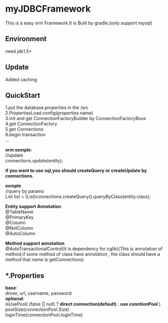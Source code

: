 # myJDBCFramework
This is a easy orm Framework.It is Built by gradle.(only support mysql)  

## Environment   
need jdk1.5+ 

## Update

Added caching

## QuickStart

1.put the database.properties in the /src  
2.PropertiesLoad.config(properties name)  
3.init and get ConnectionFactoryBuilder by ConnectionFactoryBoss  
4.get ConnectionFactory  
5.get Connections  
6.begin transaction  
...   


**orm exmple**:  
//update      
connections.update(entity);   


**if you want to use sql,you should createQuery or createUpdate by connections.**        
 
**exmple**   
//query by params  
List<entity> list = (List<entity>)connections.createQuery().queryByClass(entity.class);   


**Entity support Annotation**    
@TableName   
@PrimaryKey    
@Column    
@NotColumn    
@AutoColumn   

**Method support annotation**  
@AutoTransactionalControl(it is dependency for cglib)(This is annotation of method,if some method of class have  annotation , the class should have a method that name is getConnections)

## *.Properties
**base**:  
driver, url, username, password  
__optional__:  
isUsePool( (false || null) ? __direct connection(default)__ : __use conntionPool__ )  
poolSize(connectionPool.Size)  
loginTime(connectionPool.loginTime) 
